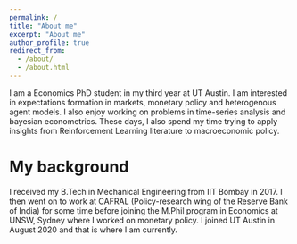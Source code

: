 ```yaml
---
permalink: /
title: "About me"
excerpt: "About me"
author_profile: true
redirect_from: 
  - /about/
  - /about.html
---
```

I am a Economics PhD student in my third year at UT Austin. I am interested in expectations formation in markets, monetary policy and heterogenous agent models. I also enjoy working on problems in time-series analysis and bayesian econometrics. These days, I also spend my time trying to apply insights from Reinforcement Learning literature to macroeconomic policy. 


My background
======
I received my B.Tech in Mechanical Engineering from IIT Bombay in 2017. I then went on to work at CAFRAL (Policy-research wing of the Reserve Bank of India) for some time before joining the M.Phil program in Economics at UNSW, Sydney where I worked on monetary policy. I joined UT Austin in August 2020 and that is where I am currently. 
